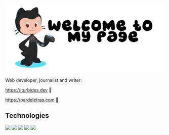 <img src="https://github.com/iturbides/iturbides/blob/c4ec7b334259d1ecf924aa5a8c551db3ad6ac081/octocat.png">

Web developer, journalist and writer:

https://iturbides.dev 🔗

https://pardeletras.com 🔗

<h2>Technologies</h2>

<img src="https://badgen.net/badge/OS/Fedora Linux/orange/"> <img src="https://badgen.net/badge/CODE/HTML/blue/"> <img src="https://badgen.net/badge/CODE/CSS/blue/"> <img src="https://badgen.net/badge/CODE/JavaScript/yellow/"> <img src="https://badgen.net/badge/SSG/11ty/green/">


